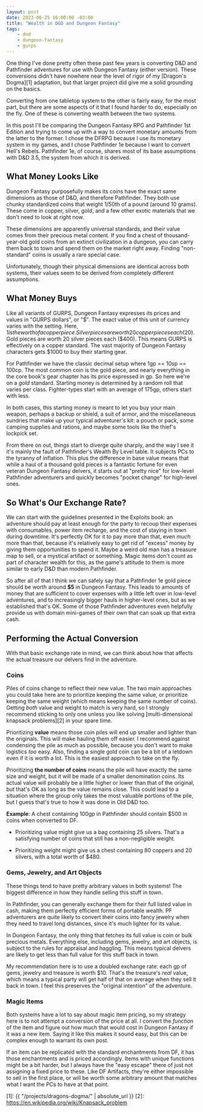 ```yaml
---
layout: post
date: 2023-06-25 16:00:00 -03:00
title: "Wealth in D&D and Dungeon Fantasy"
tags:
    - dnd
    - dungeon-fantasy
    - gurps
---
```


One thing I've done pretty often these past few years is converting D&D and
Pathfinder adventures for use with Dungeon Fantasy (either version). These
conversions didn't have nowhere near the level of rigor of my [Dragon's
Dogma][1] adaptation, but that larger project did give me a solid grounding on
the basics.

Converting from one tabletop system to the other is fairly easy, for the most
part, but there are some aspects of it that I found harder to do, especially on
the fly. One of these is converting wealth between the two systems.

In this post I'll be comparing the Dungeon Fantasy RPG and Pathfinder 1st
Edition and trying to come up with a way to convert monetary amounts from the
latter to the former. I chose the DFRPG because I use its monetary system in my
games, and I chose Pathfinder 1e because I want to convert Hell's
Rebels. Pathfinder 1e, of course, shares most of its base assumptions with D&D
3.5, the system from which it is derived.

## What Money Looks Like

Dungeon Fantasy purposefully makes its coins have the exact same dimensions as
those of D&D, and therefore Pathfinder. They both use chunky standardized coins
that weight 1/50th of a pound (around 10 grams). These come in copper, silver,
gold, and a few other exotic materials that we don't need to look at right now.

These dimensions are apparently universal standards, and their value comes from
their precious metal content. If you find a chest of thousand-year-old gold
coins from an extinct civilization in a dungeon, you can carry them back to town
and spend them on the market right away. Finding "non-standard" coins is usually
a rare special case.

Unfortunately, though their physical dimensions are identical across both
systems, their values seem to be derived from completely different assumptions.

## What Money Buys

Like all variants of GURPS, Dungeon Fantasy expresses its prices and values in
"GURPS dollars", or "$". The exact value of this unit of currency varies with
the setting. Here, $1 is the worth of a copper piece. Silver pieces are worth 20
copper pieces each ($20). Gold pieces are worth 20 silver pieces each
($400). This means GURPS is effectively on a copper standard. The vast majority
of Dungeon Fantasy characters gets $1000 to buy their starting gear.

For Pathfinder we have the classic decimal setup where 1gp == 10sp == 100cp. The
most common coin is the gold piece, and nearly everything in the core book's
gear chapter has its price expressed in gp. So here we're on a _gold_
standard. Starting money is determined by a random roll that varies per
class. Fighter-types start with an average of 175gp, others start with less.

In both cases, this starting money is meant to let you buy your main weapon,
perhaps a backup or shield, a suit of armor, and the miscellaneous sundries that
make up your typical adventurer's kit: a pouch or pack, some camping supplies
and rations, and maybe some tools like the thief's lockpick set.

From there on out, things start to diverge quite sharply, and the way I see it
it's mainly the fault of Pathfinder's Wealth By Level table. It subjects PCs to
the tyranny of inflation. This plus the difference in base value means that
while a haul of a thousand gold pieces is a fantastic fortune for even veteran
Dungeon Fantasy delvers, it starts out at "pretty nice" for low-level Pathfinder
adventurers and quickly becomes "pocket change" for high-level ones.

## So What's Our Exchange Rate?

We can start with the guidelines presented in the Exploits book: an adventure
should pay at least enough for the party to recoup their expenses with
consumables, power item recharge, and the cost of staying in town during
downtime. It's perfectly OK for it to pay more than that, even _much_ more than
that, because it's relatively easy to get rid of "excess" money by giving them
opportunities to spend it. Maybe a weird old man has a treasure map to sell, or
a mystical artifact or something. Magic items don't count as part of character
wealth for this, as the game's attitude to them is more similar to early D&D
than modern Pathfinder.

So after all of that I think we can safely say that a Pathfinder 1e gold piece
should be worth around **$5** in Dungeon Fantasy. This leads to amounts of money
that are sufficient to cover expenses with a little left over in low-level
adventures, and to increasingly bigger hauls in higher-level ones, but as we
established that's OK. Some of those Pathfinder adventures even helpfully
provide us with domain mini-games of their own that can soak up that extra cash.

## Performing the Actual Conversion

With that basic exchange rate in mind, we can think about how that affects the
actual treasure our delvers find in the adventure.

### Coins

Piles of coins change to reflect their new value. The two main approaches you
could take here are to prioritize keeping the same value, or prioritize keeping
the same weight (which means keeping the same number of coins). Getting _both_
value and weight to match is very hard, so I strongly recommend sticking to only
one unless you like solving [multi-dimensional knapsack problems][2] in your
spare time.

Prioritizing **value** means those coin piles will end up smaller and lighter
than the originals. This will make hauling them off easier. I recommend against
condensing the pile as much as possible, because you don't want to make
logistics _too_ easy. Also, finding a single gold coin can be a bit of a letdown
even if it is worth a lot. This is the easiest approach to take on the fly.

Prioritizing **the number of coins** means the pile will have exactly the same
size and weight, but it will be made of a smaller denomination coins. Its actual
value will probably be a little higher or lower than that of the original, but
that's OK as long as the value remains close. This could lead to a situation
where the group only takes the most valuable portions of the pile, but I guess
that's true to how it was done in Old D&D too.

**Example**: A chest containing 100gp in Pathfinder should contain $500 in coins
when converted to DF.

- Prioritizing value might give us a bag containing 25 silvers. That's a
  satisfying number of coins that still has a non-negligible weight.

- Prioritizing weight might give us a chest containing 80 coppers and 20
  silvers, with a total worth of $480.

### Gems, Jewelry, and Art Objects

These things tend to have pretty arbitrary values in both systems! The biggest
difference in how they handle selling this stuff in town.

In Pathfinder, you can generally exchange them for their full listed value in
cash, making them perfectly efficient forms of portable wealth. PF adventurers
are quite likely to convert their coins into fancy jewelry when they need to
travel long distances, since it's much lighter for its value.

In Dungeon Fantasy, the only thing that fetches its full value is coin or bulk
precious metals. Everything else, including gems, jewelry, and art objects, is
subject to the rules for appraisal and haggling. This means typical delvers are
likely to get less than full value for this stuff back in town.

My recommendation here is to use a doubled exchange rate: each gp of gems,
jewelry and treasure is worth $10. That's the treasure's _real_ value, which
means a typical party will get half of that on average when they sell it back in
town. I feel this preserves the "original intention" of the adventure.

### Magic Items

Both systems have a lot to say about magic item pricing, so my strategy here is
to not attempt a conversion of the price at all. I convert the _function_ of the
item and figure out how much that would cost in Dungeon Fantasy if it was a new
item. Saying it like this makes it sound easy, but this can be complex enough to
warrant its own post.

If an item can be replicated with the standard enchantments from DF, it has
those enchantments and is priced accordingly. Items with unique functions might
be a bit harder, but I always have the "easy escape" there of just not assigning
a fixed price to these. Like DF Artifacts, they're either impossible to sell in
the first place, or will be worth some arbitrary amount that matches what I want
the PCs to have at that point.

[1]: {{ "/projects/dragons-dogma/" | absolute_url }}
[2]: https://en.wikipedia.org/wiki/Knapsack_problem
